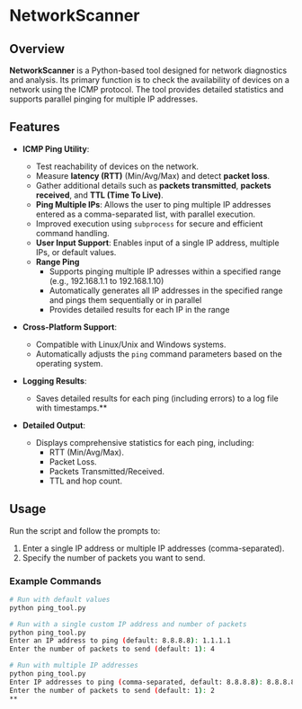 # NetworkScanner

## Overview

**NetworkScanner** is a Python-based tool designed for network diagnostics and analysis. Its primary function is to check the availability of devices on a network using the ICMP protocol. The tool provides detailed statistics and supports parallel pinging for multiple IP addresses.

## Features

- **ICMP Ping Utility**:
  - Test reachability of devices on the network.
  - Measure **latency (RTT)** (Min/Avg/Max) and detect **packet loss**.
  - Gather additional details such as **packets transmitted**, **packets received**, and **TTL (Time To Live)**.
  - **Ping Multiple IPs**: Allows the user to ping multiple IP addresses entered as a comma-separated list, with parallel execution.
  - Improved execution using `subprocess` for secure and efficient command handling.
  - **User Input Support**: Enables input of a single IP address, multiple IPs, or default values.
  - **Range Ping**
    - Supports pinging multiple IP adresses within a specified range (e.g., 192.168.1.1 to 192.168.1.10)
    - Automatically generates all IP addresses in the specified range and pings them sequentially or in parallel
    - Provides detailed results for each IP in the range

- **Cross-Platform Support**:
  - Compatible with Linux/Unix and Windows systems.
  - Automatically adjusts the `ping` command parameters based on the operating system.

- **Logging Results**:
  - Saves detailed results for each ping (including errors) to a log file with timestamps.**

- **Detailed Output**:
  - Displays comprehensive statistics for each ping, including:
    - RTT (Min/Avg/Max).
    - Packet Loss.
    - Packets Transmitted/Received.
    - TTL and hop count.

## Usage

Run the script and follow the prompts to:
1. Enter a single IP address or multiple IP addresses (comma-separated).
2. Specify the number of packets you want to send.

### Example Commands
```bash
# Run with default values
python ping_tool.py

# Run with a single custom IP address and number of packets
python ping_tool.py
Enter an IP address to ping (default: 8.8.8.8): 1.1.1.1
Enter the number of packets to send (default: 1): 4

# Run with multiple IP addresses
python ping_tool.py
Enter IP addresses to ping (comma-separated, default: 8.8.8.8): 8.8.8.8,1.1.1.1
Enter the number of packets to send (default: 1): 2
**